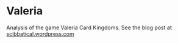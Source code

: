 # Valeria
Analysis of the game Valeria Card Kingdoms. See the blog post at [scibbatical.wordpress.com](https://scibbatical.wordpress.com/2019/12/02/gamers-edge/)

